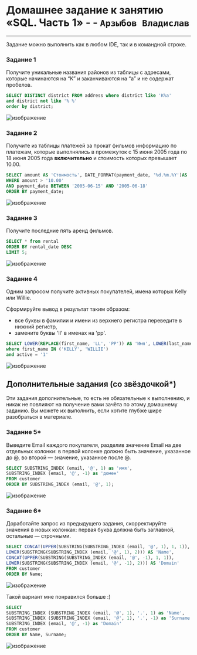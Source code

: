 # Домашнее задание к занятию «SQL. Часть 1»  - - `Арзыбов Владислав`


---

Задание можно выполнить как в любом IDE, так и в командной строке.

### Задание 1

Получите уникальные названия районов из таблицы с адресами, которые начинаются на “K” и заканчиваются на “a” и не содержат пробелов.


```sql
SELECT DISTINCT district FROM address where district like 'K%a'
and district not like '% %'
order by district;
```

![изображение](https://github.com/user-attachments/assets/93617d8f-9d56-4497-92c5-942be0cbb269)


### Задание 2

Получите из таблицы платежей за прокат фильмов информацию по платежам, которые выполнялись в промежуток с 15 июня 2005 года по 18 июня 2005 года **включительно** и стоимость которых превышает 10.00.

```sql
SELECT amount AS 'Стоимость', DATE_FORMAT(payment_date, '%d.%m.%Y')AS 'Дата' from payment
WHERE amount > '10.00'
AND payment_date BETWEEN '2005-06-15' AND '2005-06-18'
ORDER BY payment_date;
```

![изображение](https://github.com/user-attachments/assets/2b9929a8-f141-4168-9d4e-784be2c56cc5)


### Задание 3

Получите последние пять аренд фильмов.

```sql
SELECT * from rental
ORDER BY rental_date DESC
LIMIT 5;
```

![изображение](https://github.com/user-attachments/assets/c9d293d9-23e6-4dda-9b54-bf5493596968)


### Задание 4

Одним запросом получите активных покупателей, имена которых Kelly или Willie. 

Сформируйте вывод в результат таким образом:
- все буквы в фамилии и имени из верхнего регистра переведите в нижний регистр,
- замените буквы 'll' в именах на 'pp'.

```sql
SELECT LOWER(REPLACE(first_name, 'LL', 'PP')) AS 'Имя', LOWER(last_name) AS 'Фамилия', active FROM customer 
where first_name IN ('KELLY', 'WILLIE')
and active = '1'
```

![изображение](https://github.com/user-attachments/assets/e805f6e6-ac2a-4ae5-bbd1-bb792bb7a1d3)


## Дополнительные задания (со звёздочкой*)
Эти задания дополнительные, то есть не обязательные к выполнению, и никак не повлияют на получение вами зачёта по этому домашнему заданию. Вы можете их выполнить, если хотите глубже шире разобраться в материале.

### Задание 5*

Выведите Email каждого покупателя, разделив значение Email на две отдельных колонки: в первой колонке должно быть значение, указанное до @, во второй — значение, указанное после @.

```sql
SELECT SUBSTRING_INDEX (email, '@', 1) as 'имя',
SUBSTRING_INDEX (email, '@', -1) as 'домен'
FROM customer
ORDER BY SUBSTRING_INDEX (email, '@', 1);
```

![изображение](https://github.com/user-attachments/assets/29687dbc-8502-46b8-9a0a-0b03b5697ba2)

### Задание 6*

Доработайте запрос из предыдущего задания, скорректируйте значения в новых колонках: первая буква должна быть заглавной, остальные — строчными.

```sql
SELECT CONCAT(UPPER(SUBSTRING(SUBSTRING_INDEX (email, '@', 1), 1, 1)), 
LOWER(SUBSTRING(SUBSTRING_INDEX (email, '@', 1), 2))) AS 'Name',
CONCAT(UPPER(SUBSTRING(SUBSTRING_INDEX (email, '@', -1), 1, 1)), 
LOWER(SUBSTRING(SUBSTRING_INDEX (email, '@', -1), 2))) AS 'Domain'
FROM customer
ORDER BY Name;
```

![изображение](https://github.com/user-attachments/assets/8b5bd316-3cb4-44f9-a0b2-20c0309d06f2)


Такой вариант мне понравился больше :)

```sql
SELECT 
SUBSTRING_INDEX (SUBSTRING_INDEX (email, '@', 1), '.', 1) as 'Name',
SUBSTRING_INDEX (SUBSTRING_INDEX (email, '@', 1), '.', -1) as 'Surname',
SUBSTRING_INDEX (email, '@', -1) as 'Domain'
FROM customer
ORDER BY Name, Surname;
```

![изображение](https://github.com/user-attachments/assets/92c4f575-325e-4471-8411-62e483fdfe9c)


